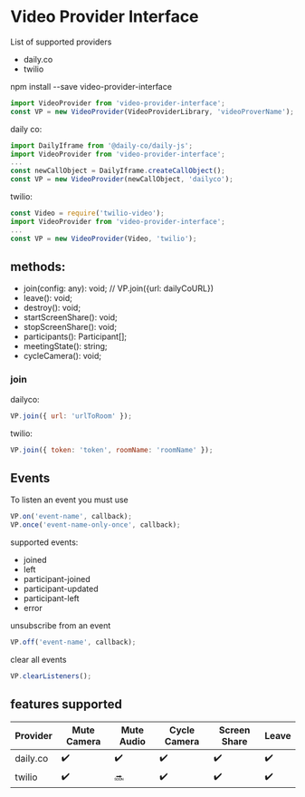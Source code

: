 # Video Provider Interface

List of supported providers

- daily.co
- twilio

npm install --save video-provider-interface

```jsx
import VideoProvider from 'video-provider-interface';
const VP = new VideoProvider(VideoProviderLibrary, 'videoProverName');
```

daily co:

```jsx
import DailyIframe from '@daily-co/daily-js';
import VideoProvider from 'video-provider-interface';
...
const newCallObject = DailyIframe.createCallObject();
const VP = new VideoProvider(newCallObject, 'dailyco');
```

twilio:

```jsx
const Video = require('twilio-video');
import VideoProvider from 'video-provider-interface';
...
const VP = new VideoProvider(Video, 'twilio');
```

## methods:

- join(config: any): void; // VP.join({url: dailyCoURL})
- leave(): void;
- destroy(): void;
- startScreenShare(): void;
- stopScreenShare(): void;
- participants(): Participant[];
- meetingState(): string;
- cycleCamera(): void;

### join

dailyco:

```jsx
VP.join({ url: 'urlToRoom' });
```

twilio:

```jsx
VP.join({ token: 'token', roomName: 'roomName' });
```

## Events

To listen an event you must use

```jsx
VP.on('event-name', callback);
VP.once('event-name-only-once', callback);
```

supported events:

- joined
- left
- participant-joined
- participant-updated
- participant-left
- error

unsubscribe from an event

```jsx
VP.off('event-name', callback);
```

clear all events

```jsx
VP.clearListeners();
```

## features supported

| Provider | Mute Camera        | Mute Audio         | Cycle Camera       | Screen Share       | Leave              |
| -------- | ------------------ | ------------------ | ------------------ | ------------------ | ------------------ |
| daily.co | :heavy_check_mark: | :heavy_check_mark: | :heavy_check_mark: | :heavy_check_mark: | :heavy_check_mark: |
| twilio   | :heavy_check_mark: | :soon:             | :heavy_check_mark: | :heavy_check_mark: | :heavy_check_mark: |
